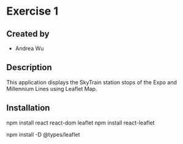 # Exercise 1

## Created by
* Andrea Wu

## Description
This application displays the SkyTrain station stops of the Expo and Millennium Lines using Leaflet Map.

## Installation
npm install react react-dom leaflet
npm install react-leaflet

npm install -D @types/leaflet
